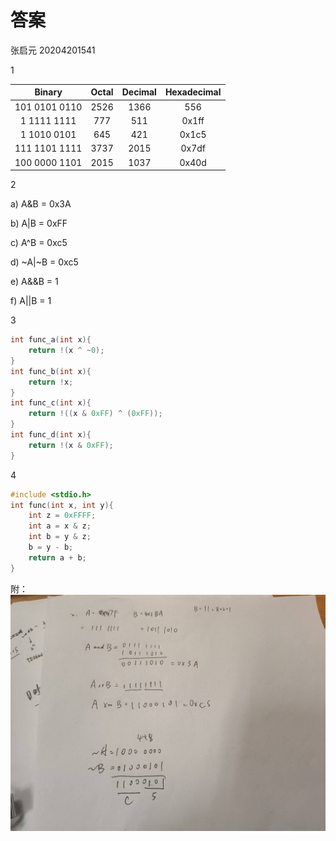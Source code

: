 # 答案

张启元 20204201541

1

| Binary | Octal | Decimal | Hexadecimal |
|:--------:|:-------:|:---------:|:-------------:|
|101 0101 0110| 2526| 1366| 556|
| 1 1111 1111| 777| 511| 0x1ff|
|1 1010 0101| 645| 421|0x1c5|
| 111 1101 1111|3737 |2015|0x7df |
|100 0000 1101 | 2015 | 1037| 0x40d|

2

a) A&B = 0x3A

b) A|B = 0xFF

c) A^B = 0xc5

d) ~A|~B = 0xc5

e) A&&B = 1

f) A||B = 1

3

```C
int func_a(int x){
    return !(x ^ ~0);
}
int func_b(int x){
    return !x;
}
int func_c(int x){
    return !((x & 0xFF) ^ (0xFF));
}
int func_d(int x){
    return !(x & 0xFF);
}
```

4

```C
#include <stdio.h>
int func(int x, int y){
    int z = 0xFFFF;
    int a = x & z;
    int b = y & z;
    b = y - b;
    return a + b;
}
```

附：
![picture1](/Homework/hw1.png)

